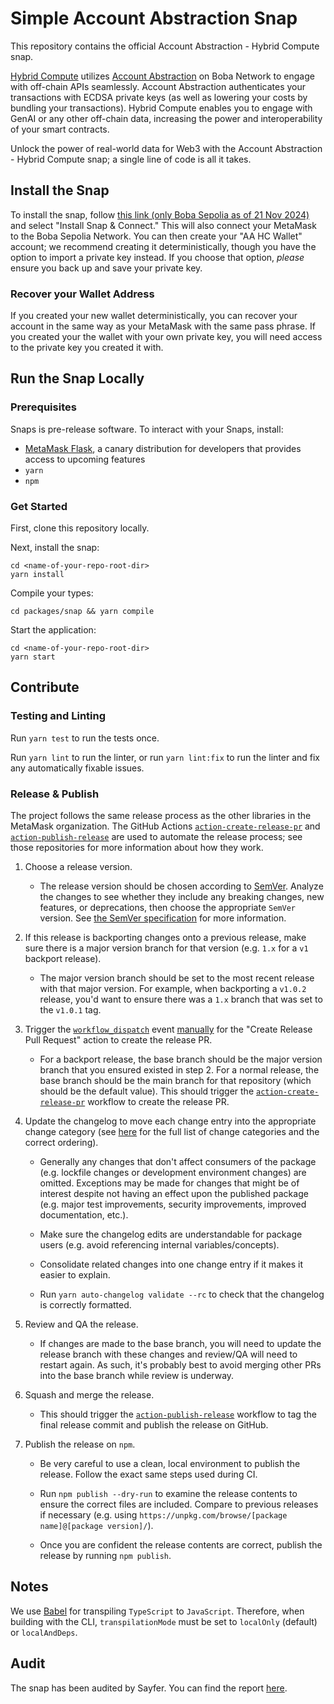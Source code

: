 # Simple Account Abstraction Snap

This repository contains the official Account Abstraction - Hybrid Compute snap.

[Hybrid Compute](https://docs.boba.network/hc) utilizes [Account Abstraction](https://docs.boba.network/developer/features/aa-basics) on Boba Network to engage with off-chain APIs seamlessly. Account Abstraction authenticates your transactions with ECDSA private keys (as well as lowering your costs by bundling your transactions). Hybrid Compute enables you to engage with GenAI or any other off-chain data, increasing the power and interoperability of your smart contracts.

Unlock the power of real-world data for Web3 with the Account Abstraction - Hybrid Compute snap; a single line of code is all it takes.

## Install the Snap

To install the snap, follow [this link (only Boba Sepolia as of 21 Nov 2024)](https://hc-wallet.sepolia.boba.network/) and select "Install Snap & Connect." This will also connect your MetaMask to the Boba Sepolia Network. You can then create your "AA HC Wallet" account; we recommend creating it deterministically, though you have the option to import a private key instead. If you choose that option, _please_ ensure you back up and save your private key.

### Recover your Wallet Address

If you created your new wallet deterministically, you can recover your account in the same way as your MetaMask with the same pass phrase. If you created your the wallet with your own private key, you will need access to the private key you created it with.

## Run the Snap Locally

### Prerequisites

Snaps is pre-release software. To interact with your Snaps, install:

- [MetaMask Flask](https://metamask.io/flask/), a canary distribution for developers that provides access to upcoming features
- `yarn`
- `npm`

### Get Started

First, clone this repository locally.

Next, install the snap:

```shell
cd <name-of-your-repo-root-dir>
yarn install
```

Compile your types:

```shell
cd packages/snap && yarn compile
```

Start the application:

```shell
cd <name-of-your-repo-root-dir>
yarn start
```

## Contribute

### Testing and Linting

Run `yarn test` to run the tests once.

Run `yarn lint` to run the linter, or run `yarn lint:fix` to run the linter and fix any automatically fixable issues.

### Release & Publish

The project follows the same release process as the other libraries in the MetaMask organization. The GitHub Actions [`action-create-release-pr`](https://github.com/MetaMask/action-create-release-pr) and [`action-publish-release`](https://github.com/MetaMask/action-publish-release) are used to automate the release process; see those repositories for more information about how they work.

1. Choose a release version.

   - The release version should be chosen according to [SemVer](https://semver.org/). Analyze the changes to see whether they include any breaking changes, new features, or deprecations, then choose the appropriate `SemVer` version. See [the SemVer specification](https://semver.org/) for more information.

2. If this release is backporting changes onto a previous release, make sure there is a major version branch for that version (e.g. `1.x` for a `v1` backport release).

   - The major version branch should be set to the most recent release with that major version. For example, when backporting a `v1.0.2` release,
     you'd want to ensure there was a `1.x` branch that was set to the `v1.0.1` tag.

3. Trigger the [`workflow_dispatch`](https://docs.github.com/en/actions/reference/events-that-trigger-workflows#workflow_dispatch) event
   [manually](https://docs.github.com/en/actions/managing-workflow-runs/manually-running-a-workflow) for the "Create Release Pull Request" action to create the release PR.

   - For a backport release, the base branch should be the major version branch that you ensured existed in step 2. For a normal release, the base branch should be the main branch for that repository (which should be the default value). This should trigger the [`action-create-release-pr`](https://github.com/MetaMask/action-create-release-pr) workflow to create the release PR.

4. Update the changelog to move each change entry into the appropriate change category (see [here](https://keepachangelog.com/en/1.0.0/#types) for the full list of change categories and the correct ordering).

   - Generally any changes that don't affect consumers of the package (e.g. lockfile changes or development environment changes) are omitted.
     Exceptions may be made for changes that might be of interest despite not having an effect upon the published package (e.g. major test improvements, security improvements, improved documentation, etc.).

   - Make sure the changelog edits are understandable for package users (e.g. avoid referencing internal variables/concepts).

   - Consolidate related changes into one change entry if it makes it easier to explain.

   - Run `yarn auto-changelog validate --rc` to check that the changelog is correctly formatted.

5. Review and QA the release.

   - If changes are made to the base branch, you will need to update the release branch with these changes and review/QA will need to restart again. As such, it's probably best to avoid merging other PRs into the base branch while review is underway.

6. Squash and merge the release.

   - This should trigger the [`action-publish-release`](https://github.com/MetaMask/action-publish-release) workflow to tag the final release commit and publish the release on GitHub.

7. Publish the release on `npm`.

   - Be very careful to use a clean, local environment to publish the release. Follow the exact same steps used during CI.

   - Run `npm publish --dry-run` to examine the release contents to ensure the correct files are included. Compare to previous releases if necessary (e.g. using `https://unpkg.com/browse/[package name]@[package version]/`).

   - Once you are confident the release contents are correct, publish the release by running `npm publish`.

## Notes

We use [Babel](https://babeljs.io/) for transpiling `TypeScript` to `JavaScript`. Therefore, when building with the CLI, `transpilationMode` must be set to `localOnly` (default) or `localAndDeps`.

## Audit

The snap has been audited by Sayfer. You can find the report [here](https://sayfer.io/audits/metamask-snap-audit-report-for-enya-labs/).
